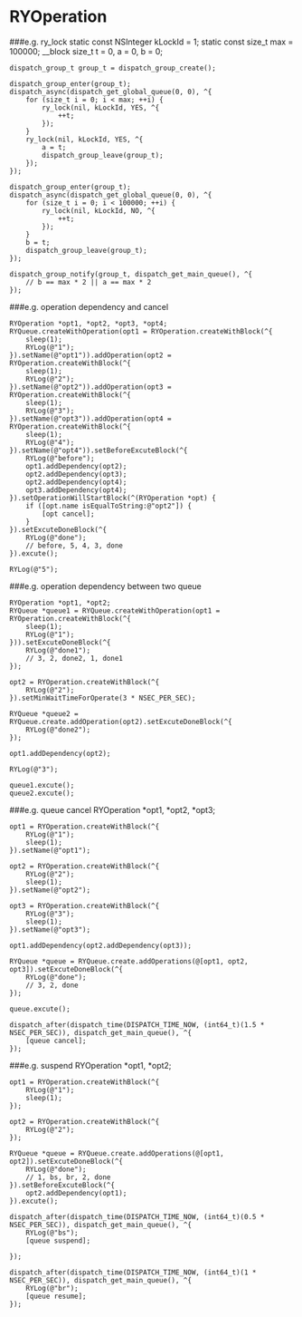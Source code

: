 # RYOperation

###e.g. ry_lock
    static const NSInteger kLockId = 1;
    static const size_t max = 100000;
    __block size_t t = 0, a = 0, b = 0;
    
    
    dispatch_group_t group_t = dispatch_group_create();
    
    dispatch_group_enter(group_t);
    dispatch_async(dispatch_get_global_queue(0, 0), ^{
        for (size_t i = 0; i < max; ++i) {
            ry_lock(nil, kLockId, YES, ^{
                ++t;
            });
        }
        ry_lock(nil, kLockId, YES, ^{
            a = t;
            dispatch_group_leave(group_t);
        });
    });

    dispatch_group_enter(group_t);
    dispatch_async(dispatch_get_global_queue(0, 0), ^{
        for (size_t i = 0; i < 100000; ++i) {
            ry_lock(nil, kLockId, NO, ^{
                ++t;
            });
        }
        b = t;
        dispatch_group_leave(group_t);
    });
    
    dispatch_group_notify(group_t, dispatch_get_main_queue(), ^{
        // b == max * 2 || a == max * 2
    });

###e.g. operation dependency and cancel

    RYOperation *opt1, *opt2, *opt3, *opt4;
    RYQueue.createWithOperation(opt1 = RYOperation.createWithBlock(^{
        sleep(1);
        RYLog(@"1");
    }).setName(@"opt1")).addOperation(opt2 = RYOperation.createWithBlock(^{
        sleep(1);
        RYLog(@"2");
    }).setName(@"opt2")).addOperation(opt3 = RYOperation.createWithBlock(^{
        sleep(1);
        RYLog(@"3");
    }).setName(@"opt3")).addOperation(opt4 = RYOperation.createWithBlock(^{
        sleep(1);
        RYLog(@"4");
    }).setName(@"opt4")).setBeforeExcuteBlock(^{
        RYLog(@"before");
        opt1.addDependency(opt2);
        opt2.addDependency(opt3);
        opt2.addDependency(opt4);
        opt3.addDependency(opt4);
    }).setOperationWillStartBlock(^(RYOperation *opt) {
        if ([opt.name isEqualToString:@"opt2"]) {
            [opt cancel];
        }
    }).setExcuteDoneBlock(^{
        RYLog(@"done");
        // before, 5, 4, 3, done
    }).excute();
    
    RYLog(@"5");
    
    


###e.g. operation dependency between two queue
    
    
    RYOperation *opt1, *opt2;
    RYQueue *queue1 = RYQueue.createWithOperation(opt1 = RYOperation.createWithBlock(^{
        sleep(1);
        RYLog(@"1");
    })).setExcuteDoneBlock(^{
        RYLog(@"done1");
        // 3, 2, done2, 1, done1
    });
    
    opt2 = RYOperation.createWithBlock(^{
        RYLog(@"2");
    }).setMinWaitTimeForOperate(3 * NSEC_PER_SEC);
    
    RYQueue *queue2 = RYQueue.create.addOperation(opt2).setExcuteDoneBlock(^{
        RYLog(@"done2");
    });
    
    opt1.addDependency(opt2);
    
    RYLog(@"3");

    queue1.excute();
    queue2.excute();
    
    
###e.g. queue cancel
    RYOperation *opt1, *opt2, *opt3;
    
    opt1 = RYOperation.createWithBlock(^{
        RYLog(@"1");
        sleep(1);
    }).setName(@"opt1");
    
    opt2 = RYOperation.createWithBlock(^{
        RYLog(@"2");
        sleep(1);
    }).setName(@"opt2");
    
    opt3 = RYOperation.createWithBlock(^{
        RYLog(@"3");
        sleep(1);
    }).setName(@"opt3");
    
    opt1.addDependency(opt2.addDependency(opt3));
    
    RYQueue *queue = RYQueue.create.addOperations(@[opt1, opt2, opt3]).setExcuteDoneBlock(^{
        RYLog(@"done");
        // 3, 2, done
    });
    
    queue.excute();
    
    dispatch_after(dispatch_time(DISPATCH_TIME_NOW, (int64_t)(1.5 * NSEC_PER_SEC)), dispatch_get_main_queue(), ^{
        [queue cancel];
    });
    
    
###e.g. suspend
    RYOperation *opt1, *opt2;
    
    opt1 = RYOperation.createWithBlock(^{
        RYLog(@"1");
        sleep(1);
    });
    
    opt2 = RYOperation.createWithBlock(^{
        RYLog(@"2");
    });
    
    RYQueue *queue = RYQueue.create.addOperations(@[opt1, opt2]).setExcuteDoneBlock(^{
        RYLog(@"done");
        // 1, bs, br, 2, done
    }).setBeforeExcuteBlock(^{
        opt2.addDependency(opt1);
    }).excute();
    
    dispatch_after(dispatch_time(DISPATCH_TIME_NOW, (int64_t)(0.5 * NSEC_PER_SEC)), dispatch_get_main_queue(), ^{
        RYLog(@"bs");
        [queue suspend];

    });
    
    dispatch_after(dispatch_time(DISPATCH_TIME_NOW, (int64_t)(1 * NSEC_PER_SEC)), dispatch_get_main_queue(), ^{
        RYLog(@"br");
        [queue resume];
    });
